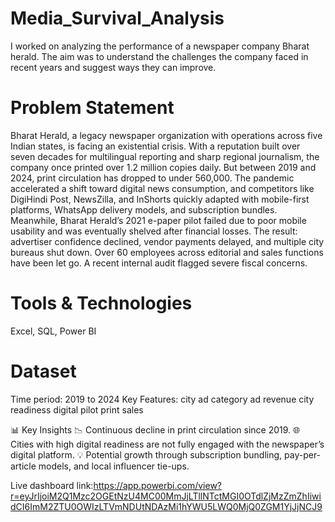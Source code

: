 # Media_Survival_Analysis
I worked on analyzing the performance of a newspaper company Bharat herald. The aim was to understand the challenges the company faced in recent years and suggest ways they can improve.

# Problem Statement
Bharat Herald, a legacy newspaper organization with operations across five Indian states, is facing an existential crisis.
With a reputation built over seven decades for multilingual reporting and sharp regional journalism, the company once printed over 1.2 million copies daily.
But between 2019 and 2024, print circulation has dropped to under 560,000. The pandemic accelerated a shift toward digital news consumption, and competitors like DigiHindi Post, NewsZilla, and InShorts quickly adapted with mobile-first platforms, WhatsApp delivery
models, and subscription bundles.
Meanwhile, Bharat Herald’s 2021 e-paper pilot failed due to poor mobile usability and was eventually shelved after financial losses.
The result: advertiser confidence declined, vendor payments delayed, and multiple city bureaus shut down.
Over 60 employees across editorial and sales functions have been let go. A recent internal audit flagged severe fiscal concerns.

# Tools & Technologies
Excel, SQL, Power BI

# Dataset
Time period: 2019 to 2024
Key Features:
  city
  ad category
  ad revenue
  city readiness
  digital pilot
  print sales

📊 Key Insights
📉 Continuous decline in print circulation since 2019.
🌐 Cities with high digital readiness are not fully engaged with the newspaper’s digital platform.
💡 Potential growth through subscription bundling, pay-per-article models, and local influencer tie-ups.

Live dashboard link:https://app.powerbi.com/view?r=eyJrIjoiM2Q1Mzc2OGEtNzU4MC00MmJjLTllNTctMGI0OTdlZjMzZmZhIiwidCI6ImM2ZTU0OWIzLTVmNDUtNDAzMi1hYWU5LWQ0MjQ0ZGM1YjJjNCJ9
